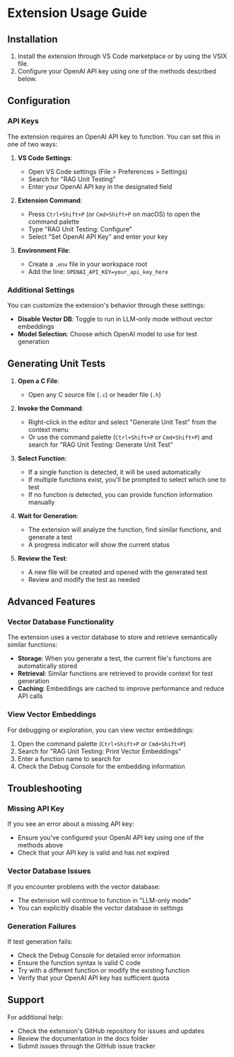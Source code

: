 # Extension Usage Guide

## Installation

1. Install the extension through VS Code marketplace or by using the VSIX file.
2. Configure your OpenAI API key using one of the methods described below.

## Configuration

### API Keys

The extension requires an OpenAI API key to function. You can set this in one of two ways:

1. **VS Code Settings**:

   - Open VS Code settings (File > Preferences > Settings)
   - Search for "RAG Unit Testing"
   - Enter your OpenAI API key in the designated field

2. **Extension Command**:

   - Press `Ctrl+Shift+P` (or `Cmd+Shift+P` on macOS) to open the command palette
   - Type "RAG Unit Testing: Configure"
   - Select "Set OpenAI API Key" and enter your key

3. **Environment File**:
   - Create a `.env` file in your workspace root
   - Add the line: `OPENAI_API_KEY=your_api_key_here`

### Additional Settings

You can customize the extension's behavior through these settings:

- **Disable Vector DB**: Toggle to run in LLM-only mode without vector embeddings
- **Model Selection**: Choose which OpenAI model to use for test generation

## Generating Unit Tests

1. **Open a C File**:

   - Open any C source file (`.c`) or header file (`.h`)

2. **Invoke the Command**:

   - Right-click in the editor and select "Generate Unit Test" from the context menu
   - Or use the command palette (`Ctrl+Shift+P` or `Cmd+Shift+P`) and search for "RAG Unit Testing: Generate Unit Test"

3. **Select Function**:

   - If a single function is detected, it will be used automatically
   - If multiple functions exist, you'll be prompted to select which one to test
   - If no function is detected, you can provide function information manually

4. **Wait for Generation**:

   - The extension will analyze the function, find similar functions, and generate a test
   - A progress indicator will show the current status

5. **Review the Test**:
   - A new file will be created and opened with the generated test
   - Review and modify the test as needed

## Advanced Features

### Vector Database Functionality

The extension uses a vector database to store and retrieve semantically similar functions:

- **Storage**: When you generate a test, the current file's functions are automatically stored
- **Retrieval**: Similar functions are retrieved to provide context for test generation
- **Caching**: Embeddings are cached to improve performance and reduce API calls

### View Vector Embeddings

For debugging or exploration, you can view vector embeddings:

1. Open the command palette (`Ctrl+Shift+P` or `Cmd+Shift+P`)
2. Search for "RAG Unit Testing: Print Vector Embeddings"
3. Enter a function name to search for
4. Check the Debug Console for the embedding information

## Troubleshooting

### Missing API Key

If you see an error about a missing API key:

- Ensure you've configured your OpenAI API key using one of the methods above
- Check that your API key is valid and has not expired

### Vector Database Issues

If you encounter problems with the vector database:

- The extension will continue to function in "LLM-only mode"
- You can explicitly disable the vector database in settings

### Generation Failures

If test generation fails:

- Check the Debug Console for detailed error information
- Ensure the function syntax is valid C code
- Try with a different function or modify the existing function
- Verify that your OpenAI API key has sufficient quota

## Support

For additional help:

- Check the extension's GitHub repository for issues and updates
- Review the documentation in the docs folder
- Submit issues through the GitHub issue tracker
